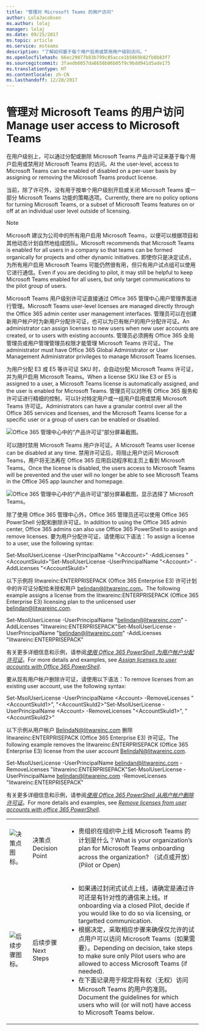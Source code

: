 ```yaml
---
title: "管理对 Microsoft Teams 的用户访问"
author: LolaJacobsen
ms.author: lolaj
manager: lolaj
ms.date: 09/25/2017
ms.topic: article
ms.service: msteams
description: "了解如何基于每个用户启用或禁用用户级别访问。"
ms.openlocfilehash: 66ec29077b83b799c85acce1b5869b82fb0b83f7
ms.sourcegitcommit: 3faedb6057da8650b06b05f9c9bdd941d5ade175
ms.translationtype: HT
ms.contentlocale: zh-CN
ms.lasthandoff: 12/20/2017
---
```

<a name="manage-user-access-to-microsoft-teams"></a><span data-ttu-id="f2de2-103">管理对 Microsoft Teams 的用户访问</span><span class="sxs-lookup"><span data-stu-id="f2de2-103">Manage user access to Microsoft Teams</span></span>
=====================================

<span data-ttu-id="f2de2-104">在用户级别上，可以通过分配或删除 Microsoft Teams 产品许可证来基于每个用户启用或禁用对 Microsoft Teams 的访问。</span><span class="sxs-lookup"><span data-stu-id="f2de2-104">At the user-level, access to Microsoft Teams can be enabled of disabled on a per-user basis by assigning or removing the Microsoft Teams product license.</span></span>

<span data-ttu-id="f2de2-105">当前，除了许可外，没有用于按单个用户级别开启或关闭 Microsoft Teams 或一部分 Microsoft Teams 功能的策略选项。</span><span class="sxs-lookup"><span data-stu-id="f2de2-105">Currently, there are no policy options for turning Microsoft Teams, or a subset of Microsoft Teams features on or off at an individual user level outside of licensing.</span></span>



> [!NOTE]
><span data-ttu-id="f2de2-106">Microsoft 建议为公司中的所有用户启用 Microsoft Teams，以便可以根据项目和其他动态计划自然地组成团队。</span><span class="sxs-lookup"><span data-stu-id="f2de2-106">Microsoft recommends that Microsoft Teams is enabled for all users in a company so that teams can be formed organically for projects and other dynamic initiatives.</span></span> <span data-ttu-id="f2de2-107">即使你只是决定试点，为所有用户启用 Microsoft Teams 可能仍然很有用，但只有用户试点组可以使用它进行通信。</span><span class="sxs-lookup"><span data-stu-id="f2de2-107">Even if you are deciding to pilot, it may still be helpful to keep Microsoft Teams enabled for all users, but only target communications to the pilot group of users.</span></span>

<span data-ttu-id="f2de2-108">Microsoft Teams 用户级别许可证直接通过 Office 365 管理中心用户管理界面进行管理。</span><span class="sxs-lookup"><span data-stu-id="f2de2-108">Microsoft Teams user-level licenses are managed directly through the Office 365 admin center user management interfaces.</span></span> <span data-ttu-id="f2de2-109">管理员可以在创建新用户帐户时为新用户分配许可证，也可以为已有帐户的用户分配许可证。</span><span class="sxs-lookup"><span data-stu-id="f2de2-109">An administrator can assign licenses to new users when new user accounts are created, or to users with existing accounts.</span></span> <span data-ttu-id="f2de2-110">管理员必须拥有 Office 365 全局管理员或用户管理管理员权限才能管理 Microsoft Teams 许可证。</span><span class="sxs-lookup"><span data-stu-id="f2de2-110">The administrator must have Office 365 Global Administrator or User Management Administrator privileges to manage Microsoft Teams licenses.</span></span>

<span data-ttu-id="f2de2-111">为用户分配 E3 或 E5 等许可证 SKU 时，会自动分配 Microsoft Teams 许可证，并为用户启用 Microsoft Teams。</span><span class="sxs-lookup"><span data-stu-id="f2de2-111">When a license SKU like E3 or E5 is assigned to a user, a Microsoft Teams license is automatically assigned, and the user is enabled for Microsoft Teams.</span></span> <span data-ttu-id="f2de2-112">管理员可以对所有 Office 365 服务和许可证进行精细的控制，可以针对特定用户或一组用户启用或禁用 Microsoft Teams 许可证。</span><span class="sxs-lookup"><span data-stu-id="f2de2-112">Administrators can have a granular control over all the Office 365 services and licenses, and the Microsoft Teams license for a specific user or a group of users can be enabled or disabled.</span></span>

![Office 365 管理中心中的“产品许可证”部分屏幕截图。](media/Manage_user_access_to_Microsoft_Teams_image2.png) 

<span data-ttu-id="f2de2-114">可以随时禁用 Microsoft Teams 用户许可证。</span><span class="sxs-lookup"><span data-stu-id="f2de2-114">A Microsoft Teams user license can be disabled at any time.</span></span> <span data-ttu-id="f2de2-115">禁用许可证后，将阻止用户访问 Microsoft Teams，用户将无法再在 Office 365 应用启动程序和主页上看到 Microsoft Teams。</span><span class="sxs-lookup"><span data-stu-id="f2de2-115">Once the license is disabled, the users access to Microsoft Teams will be prevented and the user will no longer be able to see Microsoft Teams in the Office 365 app launcher and homepage.</span></span>

![Office 365 管理中心中的“产品许可证”部分屏幕截图，显示选择了 Microsoft Teams。](media/Manage_user_access_to_Microsoft_Teams_image4.png)

<span data-ttu-id="f2de2-117">除了使用 Office 365 管理中心外，Office 365 管理员还可以使用 Office 365 PowerShell 分配和删除许可证。</span><span class="sxs-lookup"><span data-stu-id="f2de2-117">In addition to using the Office 365 admin center, Office 365 admins can also use Office 365 PowerShell to assign and remove licenses.</span></span> <span data-ttu-id="f2de2-118">要为用户分配许可证，请使用以下语法：</span><span class="sxs-lookup"><span data-stu-id="f2de2-118">To assign a license to a user, use the following syntax:</span></span>

<span data-ttu-id="f2de2-119">Set-MsolUserLicense -UserPrincipalName "\<Account\>" -AddLicenses "\<AccountSkuId\>"</span><span class="sxs-lookup"><span data-stu-id="f2de2-119">Set-MsolUserLicense -UserPrincipalName "\<Account\>" -AddLicenses "\<AccountSkuId\>"</span></span>

<span data-ttu-id="f2de2-120">以下示例将 litwareinc:ENTERPRISEPACK (Office 365 Enterprise E3) 许可计划中的许可证分配给未授权用户 belindan@litwareinc.com。</span><span class="sxs-lookup"><span data-stu-id="f2de2-120">The following example assigns a license from the litwareinc:ENTERPRISEPACK (Office 365 Enterprise E3) licensing plan to the unlicensed user belindan@litwareinc.com.</span></span>

<span data-ttu-id="f2de2-121">Set-MsolUserLicense -UserPrincipalName "belindan@litwareinc.com" -AddLicenses "litwareinc:ENTERPRISEPACK"</span><span class="sxs-lookup"><span data-stu-id="f2de2-121">Set-MsolUserLicense -UserPrincipalName "belindan@litwareinc.com" -AddLicenses "litwareinc:ENTERPRISEPACK"</span></span>

<span data-ttu-id="f2de2-122">有关更多详细信息和示例，请参阅[*使用 Office 365 PowerShell 为用户帐户分配许可证*](https://go.microsoft.com/fwlink/?linkid=855755)。</span><span class="sxs-lookup"><span data-stu-id="f2de2-122">For more details and examples, see [*Assign licenses to user accounts with Office 365 PowerShell*](https://go.microsoft.com/fwlink/?linkid=855755).</span></span>

<span data-ttu-id="f2de2-123">要从现有用户帐户删除许可证，请使用以下语法：</span><span class="sxs-lookup"><span data-stu-id="f2de2-123">To remove licenses from an existing user account, use the following syntax:</span></span>

<span data-ttu-id="f2de2-124">Set-MsolUserLicense -UserPrincipalName \<Account\> -RemoveLicenses "\<AccountSkuId1\>", "\<AccountSkuId2\>"</span><span class="sxs-lookup"><span data-stu-id="f2de2-124">Set-MsolUserLicense -UserPrincipalName \<Account\> -RemoveLicenses "\<AccountSkuId1\>", "\<AccountSkuId2\>"</span></span>

<span data-ttu-id="f2de2-125">以下示例从用户帐户 BelindaN@litwareinc.com 删除 litwareinc:ENTERPRISEPACK (Office 365 Enterprise E3) 许可证。</span><span class="sxs-lookup"><span data-stu-id="f2de2-125">The following example removes the litwareinc:ENTERPRISEPACK (Office 365 Enterprise E3) license from the user account BelindaN@litwareinc.com.</span></span>

<span data-ttu-id="f2de2-126">Set-MsolUserLicense -UserPrincipalName belindan@litwareinc.com -RemoveLicenses "litwareinc:ENTERPRISEPACK"</span><span class="sxs-lookup"><span data-stu-id="f2de2-126">Set-MsolUserLicense -UserPrincipalName belindan@litwareinc.com -RemoveLicenses "litwareinc:ENTERPRISEPACK"</span></span>

<span data-ttu-id="f2de2-127">有关更多详细信息和示例，请参阅[*使用 Office 365 PowerShell 从用户帐户删除许可证*](https://go.microsoft.com/fwlink/?linkid=855756)。</span><span class="sxs-lookup"><span data-stu-id="f2de2-127">For more details and examples, see [*Remove licenses from user accounts with office 365 PowerShell*](https://go.microsoft.com/fwlink/?linkid=855756).</span></span>

| | | |
|---------|---------|---------|
|![决策点图标。](media/Manage_user_access_to_Microsoft_Teams_image5.png)     |<span data-ttu-id="f2de2-129">决策点</span><span class="sxs-lookup"><span data-stu-id="f2de2-129">Decision Point</span></span>         |<ul><li><span data-ttu-id="f2de2-130">贵组织在组织中上线 Microsoft Teams 的计划是什么？</span><span class="sxs-lookup"><span data-stu-id="f2de2-130">What is your organization’s plan for Microsoft Teams onboarding across the organization?</span></span>  <span data-ttu-id="f2de2-131">（试点或开放）</span><span class="sxs-lookup"><span data-stu-id="f2de2-131">(Pilot or Open)</span></span></li></ul>         |
|![后续步骤图标。](media/Manage_user_access_to_Microsoft_Teams_image6.png)     |<span data-ttu-id="f2de2-133">后续步骤</span><span class="sxs-lookup"><span data-stu-id="f2de2-133">Next Steps</span></span>         |<ul><li><span data-ttu-id="f2de2-134">如果通过封闭式试点上线，请确定是通过许可还是有针对性的通信来上线。</span><span class="sxs-lookup"><span data-stu-id="f2de2-134">If onboarding via a closed Pilot, decide if you would like to do so via licensing, or targetted communication.</span></span></li><li><span data-ttu-id="f2de2-135">根据决定，采取相应步骤来确保仅允许的试点用户可以访问 Microsoft Teams（如果需要）。</span><span class="sxs-lookup"><span data-stu-id="f2de2-135">Depending on decision, take steps to make sure only Pilot users who are allowed to access Microsoft Teams (if needed).</span></span></li><li><span data-ttu-id="f2de2-136">在下面记录用于规定将有权（无权）访问 Microsoft Teams 的用户的准则。</span><span class="sxs-lookup"><span data-stu-id="f2de2-136">Document the guidelines for which users who will (or will not) have access to Microsoft Teams below.</span></span></li></ul>         |
